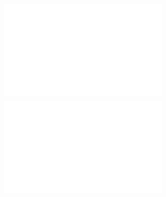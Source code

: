 ![](https://raw.githubusercontent.com/scilla/better-github-stats/57a8b25e690b19c1b84bb0f5fe06457e7bf40ccf/generated/overview.svg)

![](https://github.com/scilla/better-github-stats/blob/master/generated/languages.svg)

